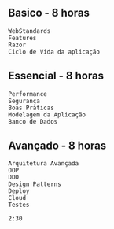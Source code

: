 ## Basico - 8 horas

	WebStandards
	Features
	Razor
	Ciclo de Vida da aplicação
	
## Essencial - 8 horas

	Performance
	Segurança
	Boas Práticas
	Modelagem da Aplicação
	Banco de Dados
	
## Avançado - 8 horas

	Arquitetura Avançada
	OOP
	DDD
	Design Patterns
	Deploy
	Cloud
	Testes

	2:30